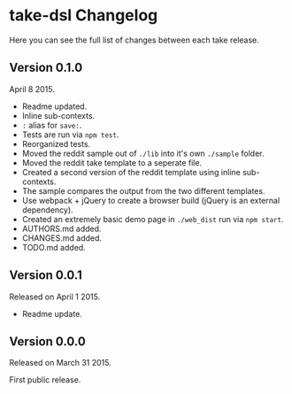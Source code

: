 # take-dsl Changelog


Here you can see the full list of changes between each take release.


## Version 0.1.0

April 8 2015.

- Readme updated.
- Inline sub-contexts.
- `:` alias for `save:`.
- Tests are run via `npm test`.
- Reorganized tests.
- Moved the reddit sample out of `./lib` into it's own `./sample` folder.
- Moved the reddit take template to a seperate file.
- Created a second version of the reddit template using inline sub-contexts.
- The sample compares the output from the two different templates.
- Use webpack + jQuery to create a browser build (jQuery is an external dependency).
- Created an extremely basic demo page in `./web_dist` run via `npm start`.
- AUTHORS.md added.
- CHANGES.md added.
- TODO.md added.


## Version 0.0.1

Released on April 1 2015.

- Readme update.


## Version 0.0.0

Released on March 31 2015.

First public release.
